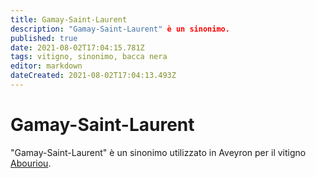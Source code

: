 ```yaml
---
title: Gamay-Saint-Laurent
description: "Gamay-Saint-Laurent" è un sinonimo.
published: true
date: 2021-08-02T17:04:15.781Z
tags: vitigno, sinonimo, bacca nera
editor: markdown
dateCreated: 2021-08-02T17:04:13.493Z
---
```


# Gamay-Saint-Laurent
"Gamay-Saint-Laurent" è un sinonimo utilizzato in Aveyron per il vitigno [Abouriou](/vitigni/bacca-nera/abouriou).